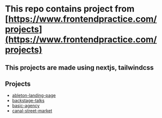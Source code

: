 # This repo contains project from [https://www.frontendpractice.com/projects](https://www.frontendpractice.com/projects)

## This projects are made using nextjs, tailwindcss

## Projects

- [ableton-landing-page](https://github.com/nkp1111/next-projects/tree/main/ableton-landing-page)
- [backstage-talks](https://github.com/nkp1111/frontend-practice/tree/main/backstage-talks)
- [basic-agency](https://github.com/nkp1111/frontend-practice/tree/main/basic-agency-landing-page)
- [canal-street-market](https://github.com/nkp1111/frontend-practice/tree/main/canal-street-market)

